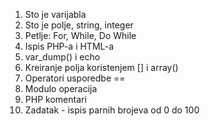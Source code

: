 1. Sto je varijabla
2. Sto je polje, string, integer
3. Petlje: For, While, Do While
4. Ispis PHP-a i HTML-a
5. var_dump() i echo
6. Kreiranje polja koristenjem [] i array()
7. Operatori usporedbe ==
8. Modulo operacija
9. PHP komentari
10. Zadatak - ispis parnih brojeva od 0 do 100